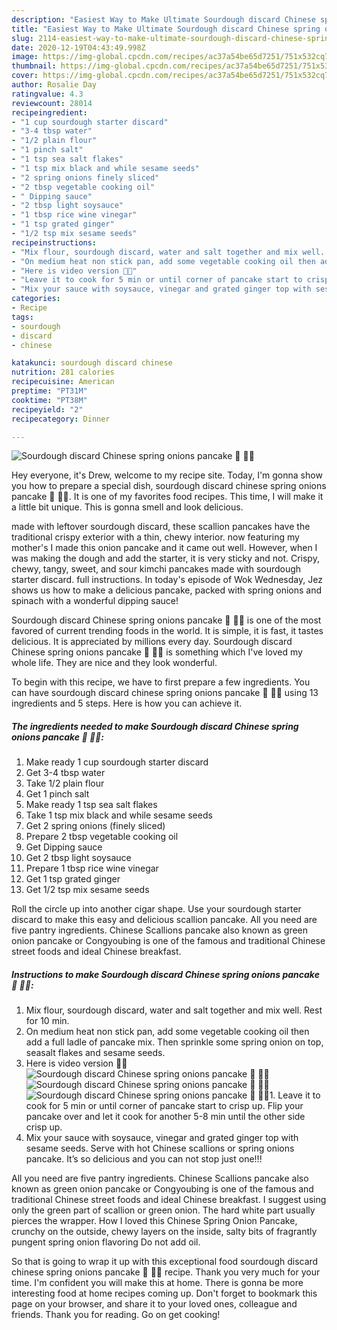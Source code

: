 ```yaml
---
description: "Easiest Way to Make Ultimate Sourdough discard Chinese spring onions pancake 🥞 🧅🐾"
title: "Easiest Way to Make Ultimate Sourdough discard Chinese spring onions pancake 🥞 🧅🐾"
slug: 2114-easiest-way-to-make-ultimate-sourdough-discard-chinese-spring-onions-pancake
date: 2020-12-19T04:43:49.998Z
image: https://img-global.cpcdn.com/recipes/ac37a54be65d7251/751x532cq70/sourdough-discard-chinese-spring-onions-pancake-🥞-🧅🐾-recipe-main-photo.jpg
thumbnail: https://img-global.cpcdn.com/recipes/ac37a54be65d7251/751x532cq70/sourdough-discard-chinese-spring-onions-pancake-🥞-🧅🐾-recipe-main-photo.jpg
cover: https://img-global.cpcdn.com/recipes/ac37a54be65d7251/751x532cq70/sourdough-discard-chinese-spring-onions-pancake-🥞-🧅🐾-recipe-main-photo.jpg
author: Rosalie Day
ratingvalue: 4.3
reviewcount: 28014
recipeingredient:
- "1 cup sourdough starter discard"
- "3-4 tbsp water"
- "1/2 plain flour"
- "1 pinch salt"
- "1 tsp sea salt flakes"
- "1 tsp mix black and while sesame seeds"
- "2 spring onions finely sliced"
- "2 tbsp vegetable cooking oil"
- " Dipping sauce"
- "2 tbsp light soysauce"
- "1 tbsp rice wine vinegar"
- "1 tsp grated ginger"
- "1/2 tsp mix sesame seeds"
recipeinstructions:
- "Mix flour, sourdough discard, water and salt together and mix well. Rest for 10 min."
- "On medium heat non stick pan, add some vegetable cooking oil then add a full ladle of pancake mix. Then sprinkle some spring onion on top, seasalt flakes and sesame seeds."
- "Here is video version 👍🏻"
- "Leave it to cook for 5 min or until corner of pancake start to crisp up. Flip your pancake over and let it cook for another 5-8 min until the other side crisp up."
- "Mix your sauce with soysauce, vinegar and grated ginger top with sesame seeds. Serve with hot Chinese scallions or spring onions pancake. It’s so delicious and you can not stop just one!!!"
categories:
- Recipe
tags:
- sourdough
- discard
- chinese

katakunci: sourdough discard chinese 
nutrition: 281 calories
recipecuisine: American
preptime: "PT31M"
cooktime: "PT38M"
recipeyield: "2"
recipecategory: Dinner

---
```



![Sourdough discard Chinese spring onions pancake 🥞 🧅🐾](https://img-global.cpcdn.com/recipes/ac37a54be65d7251/751x532cq70/sourdough-discard-chinese-spring-onions-pancake-🥞-🧅🐾-recipe-main-photo.jpg)

Hey everyone, it's Drew, welcome to my recipe site. Today, I'm gonna show you how to prepare a special dish, sourdough discard chinese spring onions pancake 🥞 🧅🐾. It is one of my favorites food recipes. This time, I will make it a little bit unique. This is gonna smell and look delicious.

made with leftover sourdough discard, these scallion pancakes have the traditional crispy exterior with a thin, chewy interior. now featuring my mother&#39;s I made this onion pancake and it came out well. However, when I was making the dough and add the starter, it is very sticky and not. Crispy, chewy, tangy, sweet, and sour kimchi pancakes made with sourdough starter discard. full instructions. In today&#39;s episode of Wok Wednesday, Jez shows us how to make a delicious pancake, packed with spring onions and spinach with a wonderful dipping sauce!

Sourdough discard Chinese spring onions pancake 🥞 🧅🐾 is one of the most favored of current trending foods in the world. It is simple, it is fast, it tastes delicious. It is appreciated by millions every day. Sourdough discard Chinese spring onions pancake 🥞 🧅🐾 is something which I've loved my whole life. They are nice and they look wonderful.


To begin with this recipe, we have to first prepare a few ingredients. You can have sourdough discard chinese spring onions pancake 🥞 🧅🐾 using 13 ingredients and 5 steps. Here is how you can achieve it.

<!--inarticleads1-->

##### The ingredients needed to make Sourdough discard Chinese spring onions pancake 🥞 🧅🐾:

1. Make ready 1 cup sourdough starter discard
1. Get 3-4 tbsp water
1. Take 1/2 plain flour
1. Get 1 pinch salt
1. Make ready 1 tsp sea salt flakes
1. Take 1 tsp mix black and while sesame seeds
1. Get 2 spring onions (finely sliced)
1. Prepare 2 tbsp vegetable cooking oil
1. Get  Dipping sauce
1. Get 2 tbsp light soysauce
1. Prepare 1 tbsp rice wine vinegar
1. Get 1 tsp grated ginger
1. Get 1/2 tsp mix sesame seeds


Roll the circle up into another cigar shape. Use your sourdough starter discard to make this easy and delicious scallion pancake. All you need are five pantry ingredients. Chinese Scallions pancake also known as green onion pancake or Congyoubing is one of the famous and traditional Chinese street foods and ideal Chinese breakfast. 

<!--inarticleads2-->

##### Instructions to make Sourdough discard Chinese spring onions pancake 🥞 🧅🐾:

1. Mix flour, sourdough discard, water and salt together and mix well. Rest for 10 min.
1. On medium heat non stick pan, add some vegetable cooking oil then add a full ladle of pancake mix. Then sprinkle some spring onion on top, seasalt flakes and sesame seeds.
1. Here is video version 👍🏻
<img src="//assets-global.cpcdn.com/assets/icons/button_play-2c75c40dde080a61004c1f40b05d8f140eaff45d7e9e6481dc71c63d2e7c4909.png" alt="Sourdough discard Chinese spring onions pancake 🥞 🧅🐾"><img src="//assets-global.cpcdn.com/assets/icons/button_play-2c75c40dde080a61004c1f40b05d8f140eaff45d7e9e6481dc71c63d2e7c4909.png" alt="Sourdough discard Chinese spring onions pancake 🥞 🧅🐾"><img src="//assets-global.cpcdn.com/assets/icons/button_play-2c75c40dde080a61004c1f40b05d8f140eaff45d7e9e6481dc71c63d2e7c4909.png" alt="Sourdough discard Chinese spring onions pancake 🥞 🧅🐾">1. Leave it to cook for 5 min or until corner of pancake start to crisp up. Flip your pancake over and let it cook for another 5-8 min until the other side crisp up.
1. Mix your sauce with soysauce, vinegar and grated ginger top with sesame seeds. Serve with hot Chinese scallions or spring onions pancake. It’s so delicious and you can not stop just one!!!


All you need are five pantry ingredients. Chinese Scallions pancake also known as green onion pancake or Congyoubing is one of the famous and traditional Chinese street foods and ideal Chinese breakfast. I suggest using only the green part of scallion or green onion. The hard white part usually pierces the wrapper. How I loved this Chinese Spring Onion Pancake, crunchy on the outside, chewy layers on the inside, salty bits of fragrantly pungent spring onion flavoring Do not add oil. 

So that is going to wrap it up with this exceptional food sourdough discard chinese spring onions pancake 🥞 🧅🐾 recipe. Thank you very much for your time. I'm confident you will make this at home. There is gonna be more interesting food at home recipes coming up. Don't forget to bookmark this page on your browser, and share it to your loved ones, colleague and friends. Thank you for reading. Go on get cooking!
